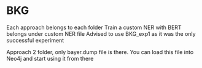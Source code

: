 # BKG
Each approach belongs to each folder
Train a custom NER with BERT belongs under custom NER file
Advised to use BKG_exp1 as it was the only successful experiment

Approach 2 folder, only bayer.dump file is there. You can load this file into Neo4j and start using it from there
